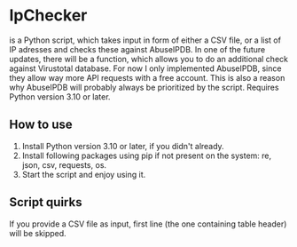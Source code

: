 # IpChecker
is a Python script, which takes input in form of either a CSV file, or a list of IP adresses and checks these against AbuseIPDB. In one of the future updates, there will be a function, which allows you to do an additional check against Virustotal database. For now I only implemented AbuseIPDB, since they allow way more API requests with a free account. This is also a reason why AbuseIPDB will probably always be prioritized by the script. Requires Python version 3.10 or later.

## How to use
1. Install Python version 3.10 or later, if you didn't already.
2. Install following packages using pip if not present on the system: re, json, csv, requests, os.
3. Start the script and enjoy using it.

## Script quirks
If you provide a CSV file as input, first line (the one containing table header) will be skipped.
